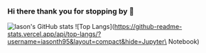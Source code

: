 ### Hi there thank you for stopping by 👋
![Iason's GitHub stats](https://github-readme-stats.vercel.app/api?username=iasonth95&show_icons=true&show=reviews,prs_merged,prs_merged_percentage&theme=tokyonight)
![Top Langs](https://github-readme-stats.vercel.app/api/top-langs/?username=iasonth95&layout=compact&hide=Jupyter\ Notebook)
<!--
[![Top Langs](https://github-readme-stats.vercel.app/api/top-langs/?username=iasonth95)](https://github.com/anuraghazra/github-readme-stats)

**iasonth95/iasonth95** is a ✨ _special_ ✨ repository because its `README.md` (this file) appears on your GitHub profile.

Here are some ideas to get you started:

- 🔭 I’m currently working on ...
- 🌱 I’m currently learning ...
- 👯 I’m looking to collaborate on ...
- 🤔 I’m looking for help with ...
- 💬 Ask me about ...
- 📫 How to reach me: ...
- 😄 Pronouns: ...
- ⚡ Fun fact: ...
-->
